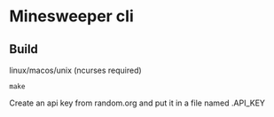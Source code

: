 # Minesweeper cli
## Build
linux/macos/unix (ncurses required)
```
make
```
Create an api key from random.org and put it in a file named .API_KEY
